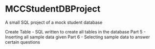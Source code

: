 # MCCStudentDBProject
A small SQL project of a mock student database

Create Table - SQL written to create all tables in the database
Part 5 - Inserting all sample data given
Part 6 - Selecting sample data to answer certain questions
